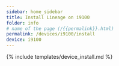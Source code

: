 ```yaml
---
sidebar: home_sidebar
title: Install Lineage on i9100
folder: info
# name of the page (/{{permalink}}.html)
permalink: /devices/i9100/install
device: i9100
---
```

{% include templates/device_install.md %}
